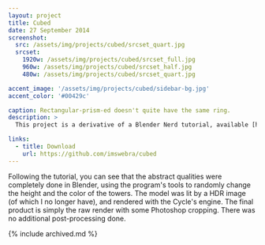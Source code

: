 ```yaml
---
layout: project
title: Cubed
date: 27 September 2014
screenshot:
  src: /assets/img/projects/cubed/srcset_quart.jpg
  srcset:
    1920w: /assets/img/projects/cubed/srcset_full.jpg
    960w: /assets/img/projects/cubed/srcset_half.jpg
    480w: /assets/img/projects/cubed/srcset_quart.jpg

accent_image: '/assets/img/projects/cubed/sidebar-bg.jpg'
accent_color: '#00429c'

caption: Rectangular-prism-ed doesn't quite have the same ring.
description: >
  This project is a derivative of a Blender Nerd tutorial, available [here.](https://vimeo.com/21098838)

links:
  - title: Download
    url: https://github.com/imswebra/cubed
---
```


Following the tutorial, you can see that the abstract qualities were completely done in Blender, using the program's tools to randomly change the height and the color of the towers. The model was lit by a HDR image (of which I no longer have), and rendered with the Cycle's engine. The final product is simply the raw render with some Photoshop cropping. There was no additional post-processing done.

{% include archived.md %}